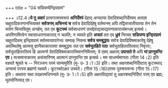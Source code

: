 +++
title = "04 सन्नियम्येन्द्रियग्रामं"

+++
॥12.4॥**ये तु अक्षरं** प्रत्यगात्मस्वरूपं **अनिर्देश्यं** देहाद्
अन्यतया देवादिशब्दानिर्देश्यम् अतएव चक्षुरादिकरणानभिव्यक्तं **सर्वत्रगम्
अचिन्त्यं च** सर्वत्र देवादिदेहेषु वर्तमानम् अपि तद्विसजातीयतया तेन तेन
रूपेण चिन्तयितुम् अनर्हम्; तत एव **कूटस्थं** सर्वसाधारणं
तत्तद्देवाद्यसाद्यारणाकारासंबन्धम् इत्यर्थः। अपरिणामित्वेन
स्वासाधारणाकारात् न चलति; न च्यवते इति **अचलं** तत एव **ध्रुवं** नित्यम्
**सन्नियम्य इन्द्रियग्रामं** चक्षुरादिकम् इन्द्रियग्रामं
सर्वस्वव्यापारेभ्यः सम्यक् नियम्य **सर्वत्र समबुद्धयः** सर्वत्र
देवादिविषमाकारेषु देहेषु अवस्थितेषु आत्मसु ज्ञानैकाकारतया समबुद्धयः तत
एव **सर्वभूतहिते रताः** सर्वभूताहितरतित्वात् निवृत्ताः;
सर्वभूताहितरतित्वं हि आत्मनो देवादिविषमाकाराभिमाननिमित्तम्; ये एवम्
अक्षरम् **उपासते ते** अपि **मां प्राप्नुवन्ति एव।** मत्समानाकारम्
असंसारिणम् आत्मानं प्राप्नुवन्ति एव इत्यर्थः। मम साधर्म्यमागताः (गीता
14।2) इति वक्ष्यते श्रूयते च -- निरञ्जनः परमं साम्यमुपैति (मु॰ उ॰ 3।1।3)
इति। तथा अक्षरशब्दनिर्दिष्टात् कूटस्थाद् अन्यत्वं परस्य ब्रह्मणो
वक्ष्यते। कूटस्थोऽक्षर उच्यते। (गीता 15।16)उत्तमः पुरुषस्त्वन्यः (गीता
15।17) इति। अथपरा यथा तदक्षरमधिगम्यते (मु॰ उ॰ 1।1।5) इति अक्षरविद्यायां
तु अक्षरशब्दनिर्दिष्टं परम् एव ब्रह्म; भूतयोनित्वाद् एव।
